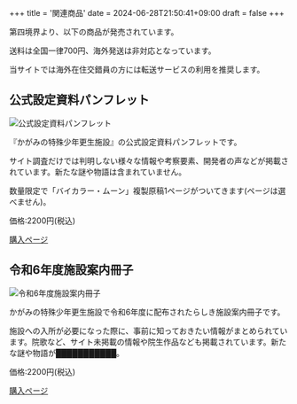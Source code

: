 +++
title = '関連商品'
date = 2024-06-28T21:50:41+09:00
draft = false
+++

第四境界より、以下の商品が発売されています。

送料は全国一律700円、海外発送は非対応となっています。

当サイトでは海外在住交錯員の方には転送サービスの利用を推奨します。

## 公式設定資料パンフレット

![公式設定資料パンフレット](/img/pamphlet.png)

『かがみの特殊少年更生施設』の公式設定資料パンフレットです。

サイト調査だけでは判明しない様々な情報や考察要素、開発者の声などが掲載されています。新たな謎や物語は含まれていません。

数量限定で「バイカラー・ムーン」複製原稿1ページがついてきます(ページは選べません)。

価格:2200円(税込)

[購入ページ](https://daiyonkyokai.stores.jp/items/662a6c294b7d391aa5239008)

## 令和6年度施設案内冊子

![令和6年度施設案内冊子](/img/book.png)

かがみの特殊少年更生施設で令和6年度に配布されたらしき施設案内冊子です。

施設への入所が必要になった際に、事前に知っておきたい情報がまとめられています。院歌など、サイト未掲載の情報や院生作品なども掲載されています。新たな謎や物語が███████████。

価格:2200円(税込)

[購入ページ](https://daiyonkyokai.stores.jp/items/662a6d464b7d391ae8239031)
